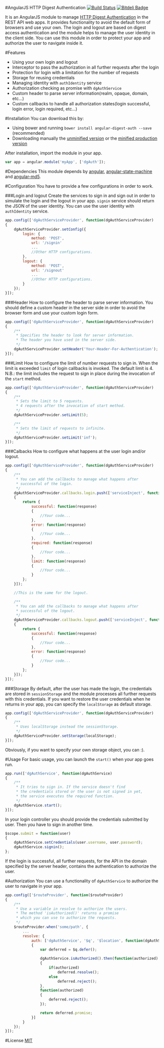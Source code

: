 #AngularJS HTTP Digest Authentication
[![Build Status](https://travis-ci.org/tafax/angular-digest-auth.png?branch=master)](https://travis-ci.org/tafax/angular-digest-auth)
[![Bitdeli Badge](https://d2weczhvl823v0.cloudfront.net/tafax/angular-digest-auth/trend.png)](https://bitdeli.com/free "Bitdeli Badge")

It is an AngularJS module to manage [HTTP Digest Authentication](http://en.wikipedia.org/wiki/Digest_access_authentication) in the REST API web apps.
It provides functionality to avoid the default form of browsers and use your own. The login and logout are based on digest access authentication
and the module helps to manage the user identity in the client side.
You can use this module in order to protect your app and authorize the user to navigate inside it.

#Features
* Using your own login and logout
* Interceptor to pass the authorization in all further requests after the login
* Protection for login with a limitation for the number of requests
* Storage for reusing credentials
* Managing identity with `authIdentity` service
* Authorization checking as promise with `dgAuthService`
* Custom header to parse server information(realm, opaque, domain, etc...)
* Custom callbacks to handle all authorization states(login successful, login error, login required, etc...)

#Installation
You can download this by:
* Using bower and running `bower install angular-digest-auth --save` (recommended)
* Downloading manually the [unminified version](https://raw.github.com/tafax/angular-digest-auth/master/dist/angular-digest-auth.js) or
the [minified production version](https://raw.github.com/tafax/angular-digest-auth/master/dist/angular-digest-auth.min.js)

After installation, import the module in your app.
````javascript
var app = angular.module('myApp', ['dgAuth']);
````

#Dependencies
This module depends by [angular](https://github.com/angular/angular.js), [angular-state-machine](https://github.com/tafax/angular-state-machine)
and [angular-md5](https://github.com/gdi2290/angular-md5).

#Configuration
You have to provide a few configurations in order to work.

###Login and logout
Create the services to sign in and sign out in order to simulate the login and
the logout in your app. `signin` service should return the JSON of the user identity.
You can use the user identity with `authIdentity` service.
````javascript
app.config(['dgAuthServiceProvider', function(dgAuthServiceProvider)
{
    dgAuthServiceProvider.setConfig({
        login: {
            method: 'POST',
            url: '/signin'
            ...
            //Other HTTP configurations.
        },
        logout: {
            method: 'POST',
            url: '/signout'
            ...
            //Other HTTP configurations.
        }
    });
}]);
````

###Header
How to configure the header to parse server information. You should define a custom header in the server side
in order to avoid the browser form and use your custom login form.
````javascript
app.config(['dgAuthServiceProvider', function(dgAuthServiceProvider)
{
    /**
     * Specifies the header to look for server information.
     * The header you have used in the server side.
     */
    dgAuthServiceProvider.setHeader('Your-Header-For-Authentication');
}]);
````

###Limit
How to configure the limit of number requests to sign in. When the limit is exceeded
`limit` of login callbacks is invoked. The default limit is 4.
N.B.: the limit includes the request to sign in place during the invocation of the `start` method.
````javascript
app.config(['dgAuthServiceProvider', function(dgAuthServiceProvider)
{
    /**
     * Sets the limit to 5 requests.
     * 4 requests after the invocation of start method.
     */
    dgAuthServiceProvider.setLimit(5);

    /**
     * Sets the limit of requests to infinite.
     */
    dgAuthServiceProvider.setLimit('inf');
}]);
````

###Calbacks
How to configure what happens at the user login and/or logout.
````javascript
app.config(['dgAuthServiceProvider', function(dgAuthServiceProvider)
{
    /**
     * You can add the callbacks to manage what happens after
     * successful of the login.
     */
    dgAuthServiceProvider.callbacks.login.push(['serviceInject', function(serviceInject)
    {
        return {
            successful: function(response)
            {
                //Your code...
            },
            error: function(response)
            {
                //Your code...
            },
            required: function(response)
            {
                //Your code...
            },
            limit: function(response)
            {
                //Your code...
            }
        };
    }]);

    //This is the same for the logout.

    /**
     * You can add the callbacks to manage what happens after
     * successful of the logout.
     */
    dgAuthServiceProvider.callbacks.logout.push(['serviceInject', function(serviceInject)
    {
        return {
            successful: function(response)
            {
                //Your code...
            },
            error: function(response)
            {
                //Your code...
            }
        };
    }]);
}]);
````

###Storage
By default, after the user has made the login, the credentials are stored in `sessionStorage` and the module
processes all further requests with this credentials. If you want to restore the user credentials when
he returns in your app, you can specify the `localStorage` as default storage.
````javascript
app.config(['dgAuthServiceProvider', function(dgAuthServiceProvider)
{
    /**
     * Uses localStorage instead the sessionStorage.
     */
    dgAuthServiceProvider.setStorage(localStorage);
}]);
````

Obviously, if you want to specify your own storage object, you can :).

#Usage
For basic usage, you can launch the `start()` when your app goes run.
````javascript
app.run(['dgAuthService', function(dgAuthService)
{
    /**
     * It tries to sign in. If the service doesn't find
     * the credentials stored or the user is not signed in yet,
     * the service executes the required function.
     */
    dgAuthService.start();
}]);
````

In your login controller you should provide the credentials submitted by user.
Then you have to sign in another time.
````javascript
$scope.submit = function(user)
{
    dgAuthService.setCredentials(user.username, user.password);
    dgAuthService.signin();
};
````

If the login is successful, all further requests, for the API in the domain specified by the server header,
contains the authentication to authorize the user.

#Authorization
You can use a functionality of `dgAuthService` to authorize the user to navigate in your app.
````javascript
app.config(['$routeProvider', function($routeProvider)
{
    /**
     * Use a variable in resolve to authorize the users.
     * The method 'isAuthorized()' returns a promise
     * which you can use to authorize the requests.
     */
    $routeProvider.when('some/path', {
        ...
        resolve: {
            auth: ['dgAuthService', '$q', '$location', function(dgAuthService, $q, $location)
            {
                var deferred = $q.defer();

                dgAuthService.isAuthorized().then(function(authorized)
                {
                    if(authorized)
                        deferred.resolve();
                    else
                        deferred.reject();
                },
                function(authorized)
                {
                    deferred.reject();
                });

                return deferred.promise;
            }]
        }
    });
}]);
````

#License
[MIT](https://github.com/tafax/angular-digest-auth/blob/master/LICENSE)

